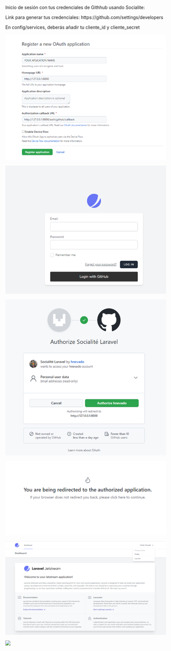 <p>Inicio de sesión con tus credenciales de Githhub usando Socialite:</p>

<p>Link para generar tus credenciales: https://github.com/settings/developers</p>

<p>En config/services, deberás añadir tu cliente_id y cliente_secret</p>

<p><img src="https://github.com/hnevado/Login-Github-Socialite-Laravel/blob/master/public/img/socialite0.png"></p>
<p><img src="https://github.com/hnevado/Login-Github-Socialite-Laravel/blob/master/public/img/socialite1.png"></p>
<p><img src="https://github.com/hnevado/Login-Github-Socialite-Laravel/blob/master/public/img/socialite2.png"></p>
<p><img src="https://github.com/hnevado/Login-Github-Socialite-Laravel/blob/master/public/img/socialite3.png"></p>
<p><img src="https://github.com/hnevado/Login-Github-Socialite-Laravel/blob/master/public/img/socialite4.png"></p>
<p><img src="https://github.com/hnevado/Login-Github-Socialite-Laravel/blob/master/public/img/socialite5.png"></p>

